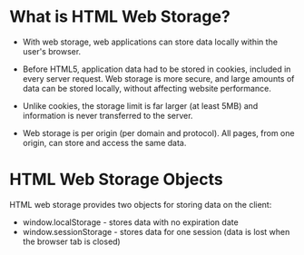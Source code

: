 # What is HTML Web Storage?

- With web storage, web applications can store data locally within the user's browser.

- Before HTML5, application data had to be stored in cookies, included in every server request. Web storage is more secure, and large amounts of data can be stored locally, without affecting website performance.

- Unlike cookies, the storage limit is far larger (at least 5MB) and information is never transferred to the server.

- Web storage is per origin (per domain and protocol). All pages, from one origin, can store and access the same data.


# HTML Web Storage Objects
HTML web storage provides two objects for storing data on the client:

- window.localStorage - stores data with no expiration date
- window.sessionStorage - stores data for one session (data is lost when the browser tab is closed)